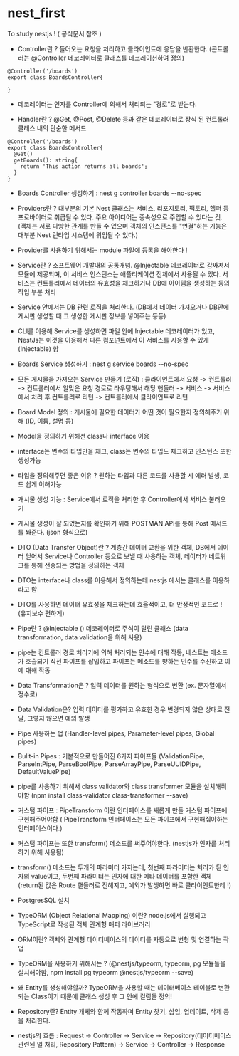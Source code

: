 # nest_first
To study nestjs ! ( 공식문서 참조 )

- Controller란 ? 들어오는 요청을 처리하고 클라이언트에 응답을 반환한다.
(콘트롤러는 @Controller 데코레이터로 클래스를 데코레이션하여 정의)

```
@Controller('/boards')
export class BoardsController{

}
```

- 데코레이터는 인자를 Controller에 의해서 처리되는 "경로"로 받는다.

- Handler란 ? @Get, @Post, @Delete 등과 같은 데코레이터로 장식 된
컨트롤러 클래스 내의 단순한 메서드

```
@Controller('/boards')
export class BoardsController{
  @Get()
  getBoards(): string{
    return 'This action returns all boards';
  }
}
```

- Boards Controller 생성하기 : nest g controller boards --no-spec

- Providers란 ? 대부분의 기본 Nest 클래스는 서비스, 리포지토리, 팩토리, 헬퍼 등
프로바이더로 취급될 수 있다. 주요 아이디어는 종속성으로 주입할 수 있다는 것.
(객체는 서로 다양한 관계를 만들 수 있으며 객체의 인스턴스를 "연결"하는 기능은
대부분 Nest 런타임 시스템에 위임될 수 있다.)

- Provider를 사용하기 위해서는 module 파일에 등록을 해야한다 !

- Service란 ? 소프트웨어 개발내의 공통개념. @Injectable 데코레이터로 감싸져서
모듈에 제공되며, 이 서비스 인스턴스는 애플리케이션 전체에서 사용될 수 있다. 
서비스는 컨트롤러에서 데이터의 유효성을 체크하거나 DB에 아이템을 생성하는 등의 
작업 부분 처리

- Service 안에서는 DB 관련 로직을 처리한다. (DB에서 데이터 가져오거나
DB안에 게시판 생성할 때 그 생성한 게시판 정보를 넣어주는 등등)

- CLI를 이용해 Service를 생성하면 파일 안에 Injectable 데코레이터가 있고, 
NestJs는 이것을 이용해서 다른 컴포넌트에서 이 서비스를 사용할 수 있게(Injectable) 함

- Boards Service 생성하기 : nest g service boards --no-spec

- 모든 게시물을 가져오는 Service 만들기 (로직) : 클라이언트에서 요청 -> 컨트롤러 ->
컨트롤러에서 알맞은 요청 경로로 라우팅해서 해당 핸들러 -> 서비스 -> 서비스에서 처리 후
컨트롤러로 리턴 -> 컨트롤러에서 클라이언트로 리턴

- Board Model 정의 : 게시물에 필요한 데이터가 어떤 것이 필요한지 정의해주기 위해 (ID, 이름, 설명 등)

- Model을 정의하기 위해선 class나 interface 이용

- interface는 변수의 타입만을 체크, class는 변수의 타입도 체크하고 인스턴스 또한 생성가능

- 타입을 정의해주면 좋은 이유 ? 원하는 타입과 다른 코드를 사용할 시 에러 발생, 코드 쉽게 이해가능

- 개시물 생성 기능 : Service에서 로직을 처리한 후 Controller에서 서비스 불러오기

- 게시물 생성이 잘 되었는지를 확인하기 위해 POSTMAN API를 통해 Post 메서드를 쏴준다. (json 형식으로)

- DTO (Data Transfer Object)란 ? 계층간 데이터 교환을 위한 객체, 
DB에서 데이터 얻어서 Service나 Controller 등으로 보낼 때 사용하는 객체, 
데이터가 네트워크를 통해 전송되는 방법을 정의하는 객체

- DTO는 interface나 class를 이용해서 정의하는데 nestjs 에서는 클래스를 이용하라고 함

- DTO를 사용하면 데이터 유효성을 체크하는데 효율적이고, 더 안정적인 코드로 ! (유지보수 편하게)

- Pipe란 ? @Injectable () 데코레이터로 주석이 달린 클래스 (data transformation, data validation을 위해 사용)

- pipe는 컨트롤러 경로 처리기에 의해 처리되는 인수에 대해 작동, 네스트는 메소드가 호출되기 직전 파이프를 삽입하고 
파이프는 메소드를 향하는 인수를 수신하고 이에 대해 작동

- Data Transformation은 ? 입력 데이터를 원하는 형식으로 변환 (ex. 문자열에서 정수로)

- Data Validation은? 입력 데이터를 평가하고 유효한 경우 변경되지 않은 상태로 전달, 그렇지 않으면 예외 발생

- Pipe 사용하는 법 (Handler-level pipes, Parameter-level pipes, Global pipes)

- Bulit-in Pipes : 기본적으로 만들어진 6가지 파이프들 
(ValidationPipe, ParseIntPipe, ParseBoolPipe, ParseArrayPipe, ParseUUIDPipe, DefaultValuePipe)

- pipe를 사용하기  위해서 class validator와 class transformer 모듈을 설치해줘야함
(npm install class-validator class-transformer --save)

- 커스텀 파이프 : PipeTransform 이란 인터페이스를 새롭게 만들 커스텀 파이프에 구현해주어야함 (
PipeTransform 인터페이스는 모든 파이프에서 구현해줘야하는 인터페이스이다.)

- 커스텀 파이프는 또한 transform() 메소드를 써주어야한다. (nestjs가 인자를 처리하기 위해 사용됨)

- transform() 메소드는 두개의 파라미터 가지는데, 첫번째 파라미터는 처리가 된 인자의 value이고, 
두번째 파라미터는 인자에 대한 메타 데이터를 포함한 객체 (return된 값은 Route 핸들러로 전해지고, 예외가 발생하면 바로 클라이언트한테 !)

- PostgresSQL 설치

- TypeORM (Object Relational Mapping) 이란? node.js에서 실행되고 TypeScript로 작성된 객체 관계형 매퍼 라이브러리

- ORM이란? 객체와 관계형 데이터베이스의 데이터를 자동으로 변형 및 연결하는 작업

- TypeORM을 사용하기 위해서는 ? (@nestjs/typeorm, typeorm, pg 모듈들을 설치해야함, npm install pg typeorm @nestjs/typeorm --save)

- 왜 Entity를 생성해야할까? TypeORM을 사용할 때는 데이터베이스 테이블로 변환되는 Class이기 때문에 클래스 생성 후 그 안에 컬럼들 정의!

- Repository란? Entity 개체와 함께 작동하며 Entity 찾기, 삽입, 업데이트, 삭제 등을 처리한다.

- nestjs의 흐름 : Request -> Controller -> Service -> Repository(데이터베이스 관련된 일 처리, Repository Pattern) -> Service -> Controller -> Response

